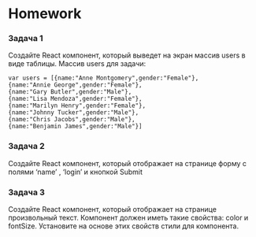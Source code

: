 # Homework 

### Задача 1 
Создайте React компонент, который выведет на экран массив users в виде таблицы. 
Массив users для задачи: 
```
var users = [{name:"Anne Montgomery",gender:"Female"},
{name:"Annie George",gender:"Female"},
{name:"Gary Butler",gender:"Male"},
{name:"Lisa Mendoza",gender:"Female"},
{name:"Marilyn Henry",gender:"Female"},
{name:"Johnny Tucker",gender:"Male"},
{name:"Chris Jacobs",gender:"Male"},
{name:"Benjamin James",gender:"Male"}] 
```


### Задача 2  
Создайте React компонент, который отображает на странице форму с полями ‘name’ , ‘login’ и кнопкой Submit 

### Задача 3 
Создайте React компонент, который отображает на странице произвольный текст. Компонент должен иметь такие свойства: color и fontSize. 
Установите на основе этих свойств стили для компонента. 